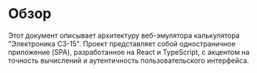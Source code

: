 # Обзор

Этот документ описывает архитектуру веб-эмулятора калькулятора "Электроника C3-15". Проект представляет собой одностраничное приложение (SPA), разработанное на React и TypeScript, с акцентом на точность вычислений и аутентичность пользовательского интерфейса.
